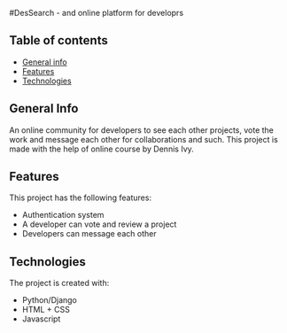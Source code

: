 #DesSearch -  and online platform for developrs

## Table of contents
* [General info](#general-info)
* [Features](#features)
* [Technologies](#technologies)

## General Info
An online community for developers to see each other projects, vote the work and message each other for collaborations and such. This project is made with the help of online course by Dennis Ivy.

## Features 
This project has the following features:

* Authentication system
* A developer can vote and review a project 
* Developers can message each other

## Technologies
The project is created with:

* Python/Django 
* HTML + CSS
* Javascript
